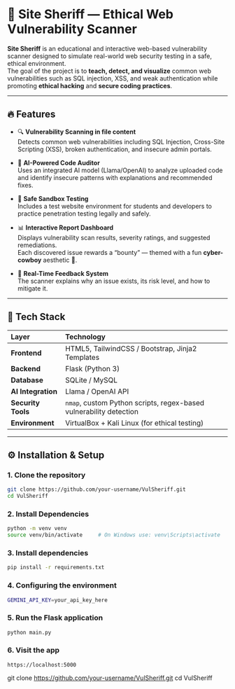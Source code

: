# 🤠 Site Sheriff — Ethical Web Vulnerability Scanner

**Site Sheriff** is an educational and interactive web-based vulnerability scanner designed to simulate real-world web security testing in a safe, ethical environment.  
The goal of the project is to **teach, detect, and visualize** common web vulnerabilities such as SQL injection, XSS, and weak authentication while promoting **ethical hacking** and **secure coding practices**.

---

## 🔥 Features

- 🔍 **Vulnerability Scanning in file content**  
  Detects common web vulnerabilities including SQL Injection, Cross-Site Scripting (XSS), broken authentication, and insecure admin portals.

- 🤖 **AI-Powered Code Auditor**  
  Uses an integrated AI model (Llama/OpenAI) to analyze uploaded code and identify insecure patterns with explanations and recommended fixes.

- 🧠 **Safe Sandbox Testing**  
  Includes a test website environment for students and developers to practice penetration testing legally and safely.

- 📊 **Interactive Report Dashboard**  
  Displays vulnerability scan results, severity ratings, and suggested remediations.  
  Each discovered issue rewards a “bounty” — themed with a fun **cyber-cowboy** aesthetic 🤠.

- 💬 **Real-Time Feedback System**  
  The scanner explains why an issue exists, its risk level, and how to mitigate it.

---

## 🧩 Tech Stack

| Layer | Technology |
|:------|:------------|
| **Frontend** | HTML5, TailwindCSS / Bootstrap, Jinja2 Templates |
| **Backend** | Flask (Python 3) |
| **Database** | SQLite / MySQL |
| **AI Integration** | Llama / OpenAI API |
| **Security Tools** | `nmap`, custom Python scripts, regex-based vulnerability detection |
| **Environment** | VirtualBox + Kali Linux (for ethical testing) |

---

## ⚙️ Installation & Setup

### 1. Clone the repository
```bash
git clone https://github.com/your-username/VulSheriff.git
cd VulSheriff
```
### 2. Install Dependencies
```bash
python -m venv venv
source venv/bin/activate     # On Windows use: venv\Scripts\activate
```
### 3. Install dependencies
```bash
pip install -r requirements.txt
```
### 4. Configuring the environment
```bash
GEMINI_API_KEY=your_api_key_here
```
### 5. Run the Flask application
```bash
python main.py
```
### 6. Visit the app
```
https://localhost:5000
```
git clone https://github.com/your-username/VulSheriff.git
cd VulSheriff
